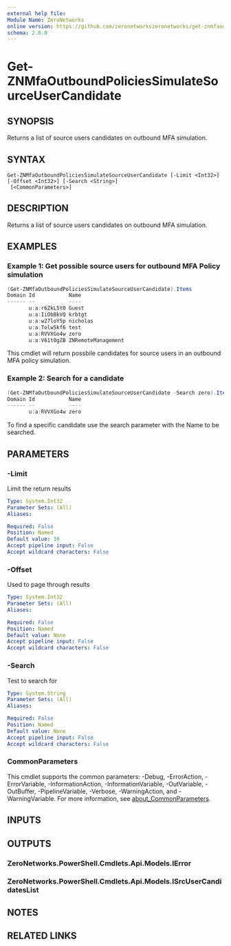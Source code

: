 ```yaml
---
external help file:
Module Name: ZeroNetworks
online version: https://github.com/zeronetworkszeronetworks/get-znmfaoutboundpoliciessimulatesourceusercandidate
schema: 2.0.0
---
```


# Get-ZNMfaOutboundPoliciesSimulateSourceUserCandidate

## SYNOPSIS
Returns a list of source users candidates on outbound MFA simulation.

## SYNTAX

```
Get-ZNMfaOutboundPoliciesSimulateSourceUserCandidate [-Limit <Int32>] [-Offset <Int32>] [-Search <String>]
 [<CommonParameters>]
```

## DESCRIPTION
Returns a list of source users candidates on outbound MFA simulation.

## EXAMPLES

### Example 1: Get possible source users for outbound MFA Policy simulation
```powershell
(Get-ZNMfaOutboundPoliciesSimulateSourceUserCandidate).Items
Domain Id           Name
------ --           ----
       u:a:r6ZkL5Y0 Guest
       u:a:IiObBkVQ krbtgt
       u:a:w27loY5p nicholas
       u:a:Tolw5kf6 test
       u:a:RVVXGo4w zero
       u:a:V61t0gZB ZNRemoteManagement
```

This cmdlet will return possbile candidates for source users in an outbound MFA policy simulation.

### Example 2: Search for a candidate
```powershell
(Get-ZNMfaOutboundPoliciesSimulateSourceUserCandidate -Search zero).Items
Domain Id           Name
------ --           ----
       u:a:RVVXGo4w zero
```

To find a specific candidate use the search parameter with the Name to be searched.

## PARAMETERS

### -Limit
Limit the return results

```yaml
Type: System.Int32
Parameter Sets: (All)
Aliases:

Required: False
Position: Named
Default value: 10
Accept pipeline input: False
Accept wildcard characters: False
```

### -Offset
Used to page through results

```yaml
Type: System.Int32
Parameter Sets: (All)
Aliases:

Required: False
Position: Named
Default value: None
Accept pipeline input: False
Accept wildcard characters: False
```

### -Search
Test to search for

```yaml
Type: System.String
Parameter Sets: (All)
Aliases:

Required: False
Position: Named
Default value: None
Accept pipeline input: False
Accept wildcard characters: False
```

### CommonParameters
This cmdlet supports the common parameters: -Debug, -ErrorAction, -ErrorVariable, -InformationAction, -InformationVariable, -OutVariable, -OutBuffer, -PipelineVariable, -Verbose, -WarningAction, and -WarningVariable. For more information, see [about_CommonParameters](http://go.microsoft.com/fwlink/?LinkID=113216).

## INPUTS

## OUTPUTS

### ZeroNetworks.PowerShell.Cmdlets.Api.Models.IError

### ZeroNetworks.PowerShell.Cmdlets.Api.Models.ISrcUserCandidatesList

## NOTES

## RELATED LINKS

